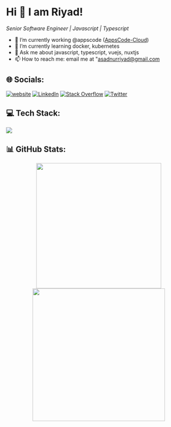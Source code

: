 # Hi 👋 I am Riyad!
*Senior Software Engineer | Javascript | Typescript*

- 🔭 I’m currently working @appscode ([AppsCode-Cloud](https://github.com/appscode-cloud))
- 🌱 I’m currently learning docker, kubernetes
- 💬 Ask me about javascript, typescript, vuejs, nuxtjs
- 📫 How to reach me: email me at "asadnurriyad@gmail.com


## 🌐 Socials:
[![website](https://img.shields.io/badge/Portfolio-nurriyad.xyz-2648ff?style=flat&logo=google-chrome)](https://nurriyad.xyz) [![LinkedIn](https://img.shields.io/badge/LinkedIn-%230077B5.svg?logo=linkedin&logoColor=white)](https://linkedin.com/in/nur-riyad) [![Stack Overflow](https://img.shields.io/badge/-Stackoverflow-FE7A16?logo=stack-overflow&logoColor=white)](https://stackoverflow.com/users/16781395) [![Twitter](https://img.shields.io/badge/Twitter-%231DA1F2.svg?logo=Twitter&logoColor=white)](https://twitter.com/qdnvubp) 

## 💻 Tech Stack:
<a href="https://liruifengv.com#gh-light-mode-only">
  <img src="https://skillicons.dev/icons?i=js,ts,cpp,go,nodejs,nest,vue,nuxt,react,next&theme=light" />
</a>


## 📊 GitHub Stats:
<p align = "center">
  <img src = "https://github-readme-stats.vercel.app/api?username=nurriyad&theme=vue-dark&show_icons=true&hide_border=false&count_private=true" width="340" >
  <img src = "https://github-readme-streak-stats.herokuapp.com/?user=nurriyad&theme=vue-dark&hide_border=false" width="360" >
</p>


<!-- Proudly created with GPRM ( https://gprm.itsvg.in ) -->
